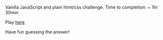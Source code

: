 Vanilla JavaScript and plain html/css challenge. 
Time to completion: ~ 1hr 30min

Play [here](https://tomkingkong.github.io/Guesser-Box/)

Have fun guessing the answer!
